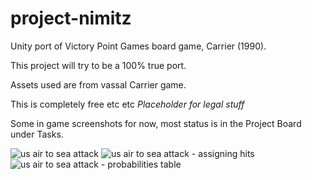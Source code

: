 # project-nimitz
Unity port of Victory Point Games board game, Carrier (1990).

This project will try to be a 100% true port.

Assets used are from vassal Carrier game.

This is completely free etc etc *Placeholder for legal stuff*

Some in game screenshots for now, most status is in the Project Board under Tasks.

![us air to sea attack]()
![us air to sea attack - assigning hits]()
![us air to sea attack - probabilities table]()

